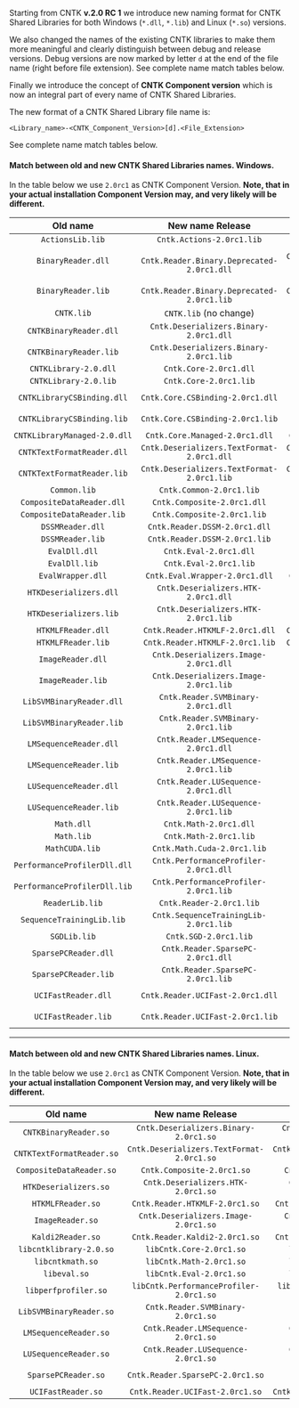 Starting from CNTK **v.2.0 RC 1** we introduce new naming format for CNTK Shared Libraries for both Windows (`*.dll`, `*.lib`) and Linux (`*.so`) versions.

We also changed the names of the existing CNTK libraries to make them more meaningful and clearly distinguish between debug and release versions. Debug versions are now marked by letter `d` at the end of the file name (right before file extension). See complete name match tables below.

Finally we introduce the concept of **CNTK Component version** which is now an integral part of every name of CNTK Shared Libraries.

The new format of a CNTK Shared Library file name is:
```
<Library_name>-<CNTK_Component_Version>[d].<File_Extension>
```
See complete name match tables below.

#### Match between old and new CNTK Shared Libraries names. Windows.
In the table below we use `2.0rc1` as CNTK Component Version. **Note, that in your actual installation Component Version may, and very likely will be different.**

| Old name | New name Release | New name Debug | 
|:--------:|:----------------:|:--------------:|
|`ActionsLib.lib`|`Cntk.Actions-2.0rc1.lib`|`Cntk.Actions-2.0rc1d.lib`|
|`BinaryReader.dll`|` Cntk.Reader.Binary.Deprecated-2.0rc1.dll`| `Cntk.Reader.Binary.Deprecated-2.0rc1d.dll`|
|`BinaryReader.lib`|` Cntk.Reader.Binary.Deprecated-2.0rc1.lib`|` Cntk.Reader.Binary.Deprecated-2.0rc1d.lib`|
|`CNTK.lib`|`CNTK.lib` (no change)|`CNTK.lib` (no change)|
|`CNTKBinaryReader.dll`|`Cntk.Deserializers.Binary-2.0rc1.dll`|`Cntk.Deserializers.Binary-2.0rc1d.dll`|
|`CNTKBinaryReader.lib`|`Cntk.Deserializers.Binary-2.0rc1.lib`|`Cntk.Deserializers.Binary-2.0rc1d.lib`|
|`CNTKLibrary-2.0.dll`|`Cntk.Core-2.0rc1.dll`|`Cntk.Core-2.0rc1d.dll`|
|`CNTKLibrary-2.0.lib`|`Cntk.Core-2.0rc1.lib`|`Cntk.Core-2.0rc1d.lib`|
|`CNTKLibraryCSBinding.dll`|`Cntk.Core.CSBinding-2.0rc1.dll`|`Cntk.Core.CSBinding-2.0rc1d.dll`|
|`CNTKLibraryCSBinding.lib`|`Cntk.Core.CSBinding-2.0rc1.lib`|`Cntk.Core.CSBinding-2.0rc1d.lib`|
|`CNTKLibraryManaged-2.0.dll`|`Cntk.Core.Managed-2.0rc1.dll`|`Cntk.Core.Managed-2.0rc1d.dll`|
|`CNTKTextFormatReader.dll`|`Cntk.Deserializers.TextFormat-2.0rc1.dll`|`Cntk.Deserializers.TextFormat-2.0rc1d.dll`|
|`CNTKTextFormatReader.lib`|`Cntk.Deserializers.TextFormat-2.0rc1.lib`|`Cntk.Deserializers.TextFormat-2.0rc1d.lib`|
|`Common.lib`|`Cntk.Common-2.0rc1.lib`|`Cntk.Common-2.0rc1d.lib`|
|`CompositeDataReader.dll`|`Cntk.Composite-2.0rc1.dll`|`Cntk.Composite-2.0rc1d.dll`|
|`CompositeDataReader.lib`|`Cntk.Composite-2.0rc1.lib`|`Cntk.Composite-2.0rc1d.lib`|
|`DSSMReader.dll`|`Cntk.Reader.DSSM-2.0rc1.dll`|`Cntk.Reader.DSSM-2.0rc1d.dll`|
|`DSSMReader.lib`|`Cntk.Reader.DSSM-2.0rc1.lib`|`Cntk.Reader.DSSM-2.0rc1d.lib`|
|`EvalDll.dll`|`Cntk.Eval-2.0rc1.dll`|`Cntk.Eval-2.0rc1d.dll`|
|`EvalDll.lib`|`Cntk.Eval-2.0rc1.lib`|`Cntk.Eval-2.0rc1d.lib`|
|`EvalWrapper.dll`|`Cntk.Eval.Wrapper-2.0rc1.dll`|`Cntk.Eval.Wrapper-2.0rc1d.dll`|
|`HTKDeserializers.dll`|`Cntk.Deserializers.HTK-2.0rc1.dll`|`Cntk.Deserializers.HTK-2.0rc1d.dll`|
|`HTKDeserializers.lib`|`Cntk.Deserializers.HTK-2.0rc1.lib`|`Cntk.Deserializers.HTK-2.0rc1d.lib`|
|`HTKMLFReader.dll`|`Cntk.Reader.HTKMLF-2.0rc1.dll`|`Cntk.Reader.HTKMLF-2.0rc1d.dll`|
|`HTKMLFReader.lib`|`Cntk.Reader.HTKMLF-2.0rc1.lib`|`Cntk.Reader.HTKMLF-2.0rc1d.lib`|
|`ImageReader.dll`|`Cntk.Deserializers.Image-2.0rc1.dll`|`Cntk.Deserializers.Image-2.0rc1d.dll`|
|`ImageReader.lib`|`Cntk.Deserializers.Image-2.0rc1.lib`|`Cntk.Deserializers.Image-2.0rc1d.lib`|
|`LibSVMBinaryReader.dll`|`Cntk.Reader.SVMBinary-2.0rc1.dll`|`Cntk.Reader.SVMBinary-2.0rc1d.dll`|
|`LibSVMBinaryReader.lib`|`Cntk.Reader.SVMBinary-2.0rc1.lib`|`Cntk.Reader.SVMBinary-2.0rc1d.lib`|
|`LMSequenceReader.dll`|`Cntk.Reader.LMSequence-2.0rc1.dll`|`Cntk.Reader.LMSequence-2.0rc1d.dll`|
|`LMSequenceReader.lib`|`Cntk.Reader.LMSequence-2.0rc1.lib`|`Cntk.Reader.LMSequence-2.0rc1d.lib`|
|`LUSequenceReader.dll`|`Cntk.Reader.LUSequence-2.0rc1.dll`|`Cntk.Reader.LUSequence-2.0rc1d.dll`|
|`LUSequenceReader.lib`|`Cntk.Reader.LUSequence-2.0rc1.lib`|`Cntk.Reader.LUSequence-2.0rc1d.lib`|
|`Math.dll`|`Cntk.Math-2.0rc1.dll`|`Cntk.Math-2.0rc1d.dll`|
|`Math.lib`|`Cntk.Math-2.0rc1.lib`|`Cntk.Math-2.0rc1d.lib`|
|`MathCUDA.lib`|`Cntk.Math.Cuda-2.0rc1.lib`|`Cntk.Math.Cuda-2.0rc1d.lib`|
|`PerformanceProfilerDll.dll`|`Cntk.PerformanceProfiler-2.0rc1.dll`|`Cntk.PerformanceProfiler-2.0rc1d.dll`|
|`PerformanceProfilerDll.lib`|`Cntk.PerformanceProfiler-2.0rc1.lib`|`Cntk.PerformanceProfiler-2.0rc1d.lib`|
|`ReaderLib.lib`|`Cntk.Reader-2.0rc1.lib`|`Cntk.Reader-2.0rc1d.lib`|
|`SequenceTrainingLib.lib`|`Cntk.SequenceTrainingLib-2.0rc1.lib`|`Cntk.SequenceTrainingLib-2.0rc1d.lib`|
|`SGDLib.lib`|`Cntk.SGD-2.0rc1.lib`|`Cntk.SGD-2.0rc1d.lib`|
|`SparsePCReader.dll`|`Cntk.Reader.SparsePC-2.0rc1.dll`|`Cntk.Reader.SparsePC-2.0rc1d.dll`|
|`SparsePCReader.lib`|`Cntk.Reader.SparsePC-2.0rc1.lib`|`Cntk.Reader.SparsePC-2.0rc1d.lib`|
|`UCIFastReader.dll`|`Cntk.Reader.UCIFast-2.0rc1.dll`|`Cntk.Reader.UCIFast-2.0rc1d.dll`|
|`UCIFastReader.lib`|`Cntk.Reader.UCIFast-2.0rc1.lib`|`Cntk.Reader.UCIFast-2.0rc1d.lib`|

----------

#### Match between old and new CNTK Shared Libraries names. Linux.
In the table below we use `2.0rc1` as CNTK Component Version. **Note, that in your actual installation Component Version may, and very likely will be different.**

| Old name | New name Release | New name Debug | 
|:--------:|:----------------:|:--------------:|
|`CNTKBinaryReader.so`|`Cntk.Deserializers.Binary-2.0rc1.so`|`Cntk.Deserializers.Binary-2.0rc1d.so`|
|`CNTKTextFormatReader.so`|`Cntk.Deserializers.TextFormat-2.0rc1.so`|`Cntk.Deserializers.TextFormat-2.0rc1d.so`|
|`CompositeDataReader.so`|`Cntk.Composite-2.0rc1.so`|`Cntk.Composite-2.0rc1d.so`|
|`HTKDeserializers.so`|`Cntk.Deserializers.HTK-2.0rc1.so`|`Cntk.Deserializers.HTK-2.0rc1d.so`|
|`HTKMLFReader.so`|`Cntk.Reader.HTKMLF-2.0rc1.so`|`Cntk.Reader.HTKMLF-2.0rc1d.so`|
|`ImageReader.so`|`Cntk.Deserializers.Image-2.0rc1.so`|`Cntk.Deserializers.Image-2.0rc1d.so`|
|`Kaldi2Reader.so`|`Cntk.Reader.Kaldi2-2.0rc1.so`|`Cntk.Reader.Kaldi2-2.0rc1d.so`|
|`libcntklibrary-2.0.so`|`libCntk.Core-2.0rc1.so`|`libCntk.Core-2.0rc1d.so`|
|`libcntkmath.so`|`libCntk.Math-2.0rc1.so`|`libCntk.Math-2.0rc1d.so`|
|`libeval.so`|`libCntk.Eval-2.0rc1.so`|`libCntk.Eval-2.0rc1d.so`|
|`libperfprofiler.so`|`libCntk.PerformanceProfiler-2.0rc1.so`|`libCntk.PerformanceProfiler-2.0rc1d.so`|
|`LibSVMBinaryReader.so`|`Cntk.Reader.SVMBinary-2.0rc1.so`|`Cntk.Reader.SVMBinary-2.0rc1d.so`|
|`LMSequenceReader.so`|`Cntk.Reader.LMSequence-2.0rc1.so`|`Cntk.Reader.LMSequence-2.0rc1d.so`|
|`LUSequenceReader.so`|`Cntk.Reader.LUSequence-2.0rc1.so`|`Cntk.Reader.LUSequence-2.0rc1d.so`|
|`SparsePCReader.so`|`Cntk.Reader.SparsePC-2.0rc1.so`|`Cntk.Reader.SparsePC-2.0rc1d.so`|
|`UCIFastReader.so`|`Cntk.Reader.UCIFast-2.0rc1.so`|`Cntk.Reader.UCIFast-2.0rc1d.so`|





  
